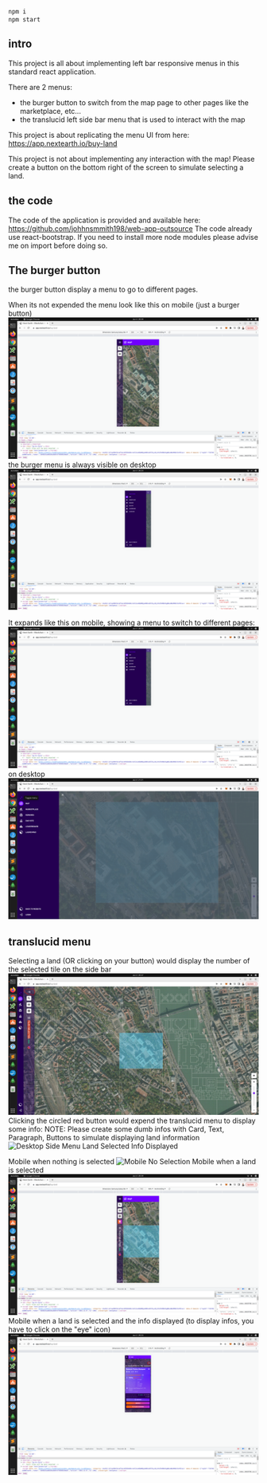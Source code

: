 ```
npm i
npm start
```

## intro

This project is all about implementing left bar responsive menus in this standard react application.

There are 2 menus:
 - the burger button to switch from the map page to other pages like the marketplace, etc...
 - the translucid left side bar menu that is used to interact with the map

This project is about replicating the menu UI from here: https://app.nextearth.io/buy-land

This project is not about implementing any interaction with the map!
Please create a button on the bottom right of the screen to simulate selecting a land.

## the code

The code of the application is provided and available here: https://github.com/johhnsmmith198/web-app-outsource
The code already use react-bootstrap.
If you need to install more node modules please advise me on import before doing so.


## The burger button

the burger button display a menu to go to different pages.

When its not expended the menu look like this on mobile (just a burger button)
![Burger Mobile](./images/side_menu_mobile.png)
the burger menu is always visible on desktop
![Burger Desktop](./images/menu_burger_button_mobile.png)


It expands like this on mobile, showing a menu to switch to different pages:
![Burger Menu Mobile](./images/menu_burger_button_mobile.png)
on desktop
![Burger Menu Desktop](./images/menu_burger_button_desktop.png)



## translucid menu

Selecting a land (OR clicking on your button) would display the number of the selected tile on the side bar
![Desktop Side Menu Land Selected](./images/side_menu_desktop_map_land_selected.jpg)
Clicking the circled red button would expend the translucid menu to display some info:
NOTE: Please create some dumb infos with Card, Text, Paragraph, Buttons to simulate displaying land information
![Desktop Side Menu Land Selected Info Displayed](./images/land_info_display_desktop.png)

Mobile when nothing is selected
![Mobile No Selection](./images/side_menu_mobile.p:wng)
Mobile when a land is selected
![Mobile Land Selected](./images/side_menu_mobile_map_land_selected.png)
Mobile when a land is selected and the info displayed (to display infos, you have to click on the "eye" icon)
![Mobile Land Selected Info Displayed](./images/land_info_display_mobile.png)
